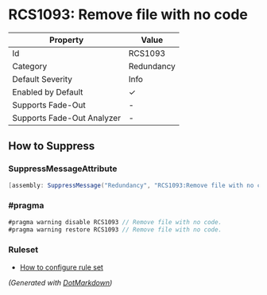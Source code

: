 # RCS1093: Remove file with no code

| Property                    | Value      |
| --------------------------- | ---------- |
| Id                          | RCS1093    |
| Category                    | Redundancy |
| Default Severity            | Info       |
| Enabled by Default          | &#x2713;   |
| Supports Fade\-Out          | \-         |
| Supports Fade\-Out Analyzer | \-         |

## How to Suppress

### SuppressMessageAttribute

```csharp
[assembly: SuppressMessage("Redundancy", "RCS1093:Remove file with no code.", Justification = "<Pending>")]
```

### \#pragma

```csharp
#pragma warning disable RCS1093 // Remove file with no code.
#pragma warning restore RCS1093 // Remove file with no code.
```

### Ruleset

* [How to configure rule set](../HowToConfigureAnalyzers.md)

*\(Generated with [DotMarkdown](http://github.com/JosefPihrt/DotMarkdown)\)*